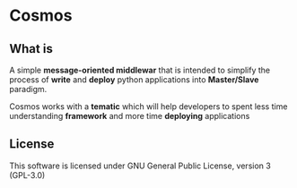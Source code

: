 # Cosmos

## What is

A simple __message-oriented middlewar__ that is intended to simplify the process of __write__ and __deploy__ python applications into __Master/Slave__ paradigm. 

Cosmos works with a __tematic__ which will help developers to spent less time understanding __framework__ and more time __deploying__ applications

## License

This software is licensed under GNU General Public License, version 3 (GPL-3.0)
